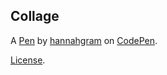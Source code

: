 Collage
-------


A [Pen](https://codepen.io/hannahgram56/pen/oBzVJM) by [hannahgram](http://codepen.io/hannahgram56) on [CodePen](http://codepen.io/).

[License](https://codepen.io/hannahgram56/pen/oBzVJM/license).